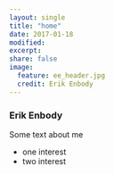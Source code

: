 ```yaml
---
layout: single
title: "home"
date: 2017-01-18
modified:
excerpt: 
share: false
image: 
  feature: ee_header.jpg
  credit: Erik Enbody
---
```


### Erik Enbody

Some text about me

+ one interest
+ two interest
